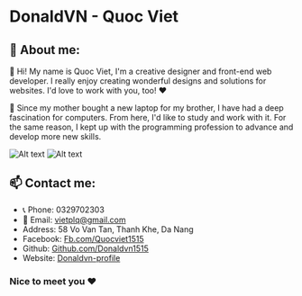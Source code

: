 <!---
DonaldVN1515/DonaldVN1515 is a ✨ special ✨ repository because its `README.md` (this file) appears on your GitHub profile.
You can click the Preview link to take a look at your changes.
--->
# DonaldVN - Quoc Viet

## 💞️ About me:
👋 Hi! My name is Quoc Viet, I'm a creative designer and front-end web developer. I really enjoy creating wonderful designs and solutions for websites. I'd love to work with you, too! ❤️

🌱 Since my mother bought a new laptop for my brother, I have had a deep fascination for computers. From here, I'd like to study and work with it. For the same reason, I kept up with the programming profession to advance and develop more new skills.

![Alt text](https://media0.giphy.com/media/L8K62iTDkzGX6/giphy.gif)
![Alt text](https://cdn.dribbble.com/users/2287419/screenshots/14115184/media/7c632f195496c28994cc7453fe6c76d2.gif)

## 📫 Contact me: 
- 📞 Phone: 0329702303
- 📧 Email: vietplq@gmail.com
- Address: 58 Vo Van Tan, Thanh Khe, Da Nang
- Facebook: [Fb.com/Quocviet1515](https://www.facebook.com/QuocViet1515/)
- Github: [Github.com/Donaldvn1515](https://github.com/DonaldVN1515)
- Website: [Donaldvn-profile](https://donaldvn-profile.vercel.app/)

### Nice to meet you ❤️
